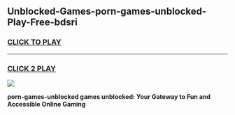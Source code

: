 
## Unblocked-Games-porn-games-unblocked-Play-Free-bdsri
<h3>
<a href="https://premium76.site?title=porn-games-unblocked&ref=24M">CLICK TO PLAY</a></h3>
<hr>

<h3>
<a href="https://premium76.site?title=porn-games-unblocked&ref=24M">CLICK 2 PLAY</a>
  
</h3>

<a href="https://premium76.site?title=porn-games-unblocked&ref=24M"><img src="https://clearcache.store/games.png"></a>


**porn-games-unblocked games unblocked: Your Gateway to Fun and Accessible Online Gaming**
